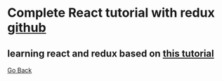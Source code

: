 # Complete React tutorial with redux [github](https://github.com/EngStu/complete-react-redux)
## learning react and redux based on [this tutorial](https://www.youtube.com/playlist?list=PL4cUxeGkcC9ij8CfkAY2RAGb-tmkNwQHG)


[Go Back](./index.md)
